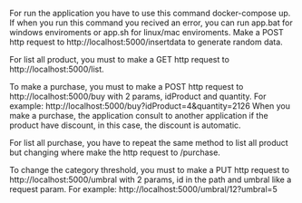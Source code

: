 For run the application you have to use this command docker-compose up.
If when you run this command you recived an error, you can run app.bat for windows enviroments or app.sh for linux/mac enviroments.
Make a POST http request to http://localhost:5000/insertdata to generate random data.

For list all product, you must to make a GET http request to http://localhost:5000/list.

To make a purchase, you must to make a POST http request to http://localhost:5000/buy with 2 params, idProduct and quantity.
For example: http://localhost:5000/buy?idProduct=4&quantity=2126
When you make a purchase, the application consult to another application if the product have discount, in this case, the discount is automatic.

For list all purchase, you have to repeat the same method to list all product but changing where make the http request to /purchase.

To change the category threshold, you must to make a PUT http request to http://localhost:5000/umbral with 2 params, id in the path and umbral like a request param.
For example: http://localhost:5000/umbral/12?umbral=5



